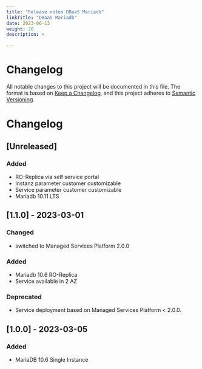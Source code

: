 ```yaml
---
title: "Release notes DBaaS Mariadb"
linkTitle: "DBaaS Mariadb"
date: 2023-06-13
weight: 20
description: >

---
```

# Changelog
All notable changes to this project will be documented in this file.
The format is based on [Keep a Changelog](https://keepachangelog.com/en/1.0.0/),
and this project adheres to [Semantic Versioning](https://semver.org/spec/v2.0.0.html).

# Changelog
## [Unreleased]
### Added
- RO-Replica via self service portal
- Instanz parameter customer customizable
- Service parameter customer customizable
- Mariadb 10.11 LTS

## [1.1.0] - 2023-03-01 
### Changed
- switched to Managed Services Platform 2.0.0
### Added
- Mariadb 10.6 RO-Replica
- Service available in 2 AZ
### Deprecated
- Service deployment based on Managed Services Platform < 2.0.0. 

## [1.0.0] - 2023-03-05
### Added
- MariaDB 10.6 Single Instance
